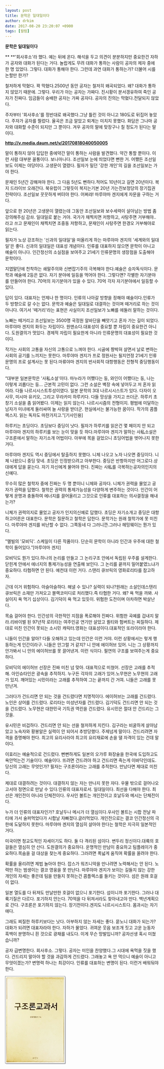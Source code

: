 ```yaml
---
layout: post
title: 문학은 일대일이다
author: drkim
date: 2017-08-20 23:20:07 +0900
tags: [컬럼]
---
```


**문학은 일대일이다**

** 
**'회사후소'라 했다. 예는 뒤에 온다. 해석을 두고 의견이 분분하지만 중요한건 자하가 공자와 대화가 된다는 거다. 놀랍게도 무려 대화가 통하는 사람이 공자의 제자 중에 한 명 있었다. 그렇다. 대화가 통해야 한다. 그런데 과연 대화가 통하는가? 더불어 시를 논할만 한가?

  


철저하게 막혔다. 꽉 막혔다.2500년 동안 공자는 철저히 왜곡되었다. 왜? 대화가 통하지 않았기 때문에. 그렇다. 우리가 아는 공자는 가짜다. 진시황이 분서갱유하여 죽인 공자가 진짜다. 임금들이 숭배한 공자는 가짜 공자다. 공자의 진의는 막혔다.전달되지 않았다.

  


주자부터 '회사후소'를 정반대로 왜곡했다.그냥 틀린 것이 아니고 180도로 뒤집어 놓았다. 주자가 공자를 찔렀다. 율곡은 조금 알았고 퇴계는 미치지 못했다. 화담은 그나마 공자와 대화할 수준이 되지만 그 뿐이다. 겨우 공자의 말에 맞장구나 칠 정도가 된다는 말이다. 

   

 **http://v.media.daum.net/v/20170818040050005**

   
말이 통하지 않아 답답한 중에약간 말이 통하는 사람을 발견했다. 약간 통할 뿐이다. 이런 사람 대부분 꼴통이다. 보나마나다. 조선일보 눈에 띄었다면 뻔한 거. 어쨌든 조선일보도 이제는 야당이다. 고생문이 열렸다. 필자가 밀던 '강한 개인'의 길을 조선일보는 가야 한다.

  


문재인 5년간 강해져야 한다. 그 다음 5년도 뻔하다.적어도 10년이고 길면 20년이다. 복지 드라이브 오래간다. 북유럽이 그렇듯이 복지는기본 20년 가는진보정당의 장기집권 전략이다. 조선일보 꿋꿋하게 버텨야 한다. 어쩌랴! 마루야마 겐지에게 자문을 구하는 거다.

  


앞으로 한 20년은 고생문이 열렸는데 그동안 조선일보와 보수세력이 살아남는 방법 좀 강의해주심 감솨. 일대일로 붙는 거야. 국가가 채찍치면 저항하고, 사탕주면 거부해야..라고 쓰고 문재인이 채찍치면 조중동 저항하고, 문재인이 사탕주면 한경오 거부해야로 읽는다.

  


필자가 노상 강조하는 '신과의 일대일'을 떠올리게 하는 마루야마 겐지의 '세계와의 일대일'은 좋다. 신과의 일대일은 대표성 개념이다. 인류를 대표하지 않으면 문학이 아니고 예술이 아니다. 인간정신의 소실점을 보여주고 21세기 인류문명의 생장점을 도출해야 문학이다.

  


지엽말단에 천착하는 쇄말주의와 신변잡기주의 극복해야 한다.예술은 승자독식이다. 문학과 예술에 2등은 없다. 자기 분야에 일등을 먹어야 한다. 그렇다면? 각별한 자기분야를 만들어야 한다. 70억의 자기분야가 있을 수 있다. 70억 각자 자기분야에서 일등할 수 있다.

  


답이 있다. 대표자는 언제나 한 명이다. 인류의 나아갈 방향을 정해야 예술이다.인류가 두 방향으로 갈 수는 없다. 문학과 예술은 일대일로 대결하는 것이며 떼거리로 하는 것이 아니다. 여기서 '떼거리'라는 표현은 사실이지 조선일보가 노빠를 에둘러 말하는 것이다.

  


노빠는 떼거리고 조선일보는 3500명 국정원 알바단을 빼앗기고 혼자 가는 길이 되었다. 마루야마 겐지의 화두는 자립이다. 원맨쇼다.대표성이 중요할 뿐 자립이 중요한건 아니다. 도원결의가 멋있다. 경제적 자립이 필요한게 아니라 인류문명의 대표성이 필요한 것이다.

  


작가는 사회의 고통을 자신의 고통으로 느껴야 한다. 시골에 짱박혀 살면서 날로 변하는 사회의 공기를 느끼지는 못한다. 마루야마 겐지가 프로 정원사는 될지언정 21세기 인류문명의 프로 설계사는 못 된다.마류야마 겐지의 반사회적 대항행동은 전형적 중딩행동이다.

  



  “대부분 일본문학은 '사私소설'이다. 마누라가 어쨌다는 둥, 와인이 어쨌다는 둥, 나는 이렇게 괴롭다는 둥… 근본적 고민이 없다. 그런 소설은 벽장 속에 넣어두고 저 혼자 읽어라. 다들 나르시시스트투성이였다. 일본 문학의 3대 나르시시스트가 있다. 다자이 오사무, 미시마 유키오, 그리고 무라카미 하루키다. 다들 망상을 가지고 쓰더군. 하루키 초창기 소설을 좀 읽어봤다. 이제는 읽지 않는다. 나르시시즘의 전형이지. 평범에 미달하는 남자가 미녀에게 둘러싸여 늘 사랑을 받더군. 현실에서는 불가능한 꿈이다. 작가의 콤플렉스지. 읽는 독자도 마찬가지고."[기사인용]


  


하루키는 초딩이다. 초딩보다 중딩이 낫다. 필자가 하루키를 읽은건 몇 페이지 안 되고 마루야마 겐지의 하루키를 보는 눈이 맞을 듯 하다.마루야마 겐지가 말하는 사私소설은 구조론에서 말하는 자기소개 어법이다. 아부에 목을 걸었으니 초딩어법을 벗어나지 못한 거다.

  


마루야마 겐지도 역시 중딩에서 탈출하지 못했다. 니체 나오고 노자 나오면 중딩이다. 니체 나왔으니 중딩 맞네. 초딩은 인정받으려고 아부한다. 중딩은 반항하지만 어그로다.상대에게 답을 묻는다. 자기 자신에게 물어야 한다. 진짜는 사私를 극복하는공자의인지의신예다.

  


무수히 많은 철학자 중에 진짜는 두 명 뿐이니 니체와 공자다. 니체가 권력을 물었고 공자가 권력을 답했다. 철학은 권력의 통제가능성을 다양하게 변주하는 것이다. 인간이 어떻게 운명과 충돌하여 에너지를 끌어올리고 그것으로 인류를 대표하는 의사결정을 해내는가?

  


니체가 권력의지로 물었고 공자가 인지의신예로 답했다. 초딩은 자기소개고 중딩은 대항하고어른은 대표한다. 문학은 질문하고 철학은 답한다. 문학가는 원래 철학가에 못 미친다. 마루야마 겐지를 비난할 수 없다. 그쪽동네 다 그러니깐.그러나 헤밍웨이는 뭔가 있다.

 
  
"멜빌의 '모비딕'. 스케일이 다른 작품이다. 단순히 문학이 아니라 인간과 우주에 대한 철학이 들어있다.”[마루야마 겐지]

   
모비딕도 뭔가 있다.하나의 논리를 만들고 그 논리구조 안에서 독립된 우주를 설계한다. 닫힌계 안에서 에너지의 통제가능성을 연출해 보인다. 그 논리를 끝까지 밀어붙였느냐가 중요하다. 타협하면 안 된다. 예컨대 이런 거다. 스탠리 큐브릭의 영화로리타를 참고하자.

  


근데 이거 위험하다. 아슬아슬하다. 해낼 수 있나? 실력이 되나?원래는 소설인데스탠리 큐브릭은 소재만 가져오고 블랙코미디로 처리했다.즉 타협한 거다. 왜? 욕 먹을 까봐. 사실이지 욕 먹기 십상이다. 김기덕이 욕 먹고 있듯이. 위험한 도전이며 아차하면 박살난다.

  


목숨 걸어야 한다. 인간성의 극한적인 지점을 폭로해야 진짜다. 위험한 곡예를 겁내지 말라.리바이벌 된 97년작 로리타는 여주인공 연기만 살았고 퀼티와 험버트는 찌질하다. 제대로 미친 인간이 못되는 소시민 캐릭터.영화는 대표성이다.대표적인 또라이라야 한다.

  


니들이 인간을 알아? 다들 오해하고 있는데 인간은 이런 거야. 이런 상황에서는 렇게 행동하는게 인간이라구. 니들은 안그럴 거 같지? 니 안에 에이허브 있어. 니는 그 상황까지 안가봐서 니 안의 에이허브를 못 끌어낸겨. 이런 식이다. 필연의 구조를 보여주는게 중요하다.

  


모비딕의 에이허브 선장은 진짜 미친 넘 맞아. 대표적으로 미쳤어. 선장은 고래를 추적해. 아인슈타인은 광속을 추적하지. 누구든 각자의 고래가 있어.노무현은 노무현의 고래가 있지. 깨어있는 시민이라는 고래를 추적하여 그는 끝까지 간 거여. 니들은 고래를 못 만난겨.

  


그러다가 건드리면 안 되는 것을 건드렸다면 치명적이다. 에이허브는 고래를 건드렸다. 노인은 상어를 건드렸다. 로리타는 미성년자를 건드렸다. 김기덕도 건드리면 안 되는 것을 건드렸다. 노무현은 대한민국 기득권 역린을 건드렸다. 유시민은 절대 안 건드리는 그것을.

 
  
유시민은 비겁하다. 건드리면 안 되는 선을 철저하게 지킨다. 김구라는 비굴하게 살아남았고 노숙자와 황봉알은 실력이 안 되어서 추방당했다. 주제넘게 말이다. 건드리려면 자격을 증명해야 한다. 최고의 요리사라야 최고의 요리재료에 손을 댈 자격이 있는 건데 말이다.

  


이효리는 예술적으로 건드렸다. 뻔뻔하게도 일본의 오갸루 화장술을 한국에 도입하고도 욕안먹는건 기술이다. 예술이다. 뜨려면 건드려야 하고 건드리면 죽는게 이바닥인데도.당신의 고래는 무엇인가? 필자는 구조론이라는 고래를 추적한다. 만났다면 제대로 미친다.

  


제대로 대결하려는 것이다. 대결하지 않는 자는 만나지 못한 자다. 우물 밖으로 걸어나오고서야 정면으로 만날 수 있다.인류의 대표자로서. 일대일이다. 최선을 다해야 한다. 최선은 개인전이 아니라 단체전이다. 우사인 볼트는 개인전이고 호날두와 메시는 단체전이다.

  


누가 더 인류의 대표자인가? 호날두나 메시가 더 열심이다.우사인 볼트는 시합 전날 파티에 가서 술퍼먹었다가 시합날 자빠졌다.글러먹었다. 개인전으로는 결코 인간정신의 극한에 도달하지 못한다. 마루야마 겐지의 열심히 살아야 한다는 철학은 지극히 일본적인 거다.

  


미국이면 청교도적인 자세이기도 하다. 둘 다 격리된 섬이다. 변두리 정신이다.대륙의 호걸들은 열심히 안 산다. 도원결의가 중요하다. 운명적인 만남이 중요하고 팀플레이가 중요하다.목숨을 걸 대상을 찾는게 중요하다. 그러려면 폭넓게 움직여 확률을 올려야 한다.

  


확률을 올리려면 제법 놀아야 한다. 잡스가 워즈니악을 만나려면 노력해서는 안 된다. 노력만 하는 범생이는 결코 영웅을 못 만난다. 마루야마 겐지가 보이는 길들지 않는 강한 개인의 자세는 좋은데 팀을 만들지 못하는건 콤플렉스를 들키는 것이다. 섬은 원래 호걸이 없다.

  


일본 열도를 다 뒤져도 만날만한 호걸이 없으니 포기한다. 섬이니까 포기한다. 그러나 대륙기질은 다르다. 포기하지 안는다. 70억을 다 뒤져서라도 찾아내고야 만다. 백년계획으로 간다. 구조론은 포기하지 않는다. 장기전이다.겐지도 나르시시스트다. 몸과시는 자기애다.

  


그래도 찌질한 하루키보다는 낫다. 아부하지 않는 자세는 좋다. 묻노니 대화가 되는가? 대화가 되려면 대표자라야 한다. 자하가 물었다. 귀여운 웃음 보조개 짓고 고운 눈동자 흑백이 분명하니 흰 것으로 광채를 내도다. 이게 무슨 망발입니까? 공자선생 혹시 미쳤습니까?

  


공자 급변명한다. 회사후소. 그렇다. 공자는 미인을 찬양했다.그 시대에 욕먹을 짓을 했다. 건드리지 말아야 할 것을 과감하게 건드렸다. 그래놓고 욕 안 먹으니 예술이 아니고 무엇이겠는가? 변명력 하나는 최강이다. 인류를 대표하는 변명이 된다. 이런거 배워둬야 한다.

   



![](/files/attach/images/199/218/877/0.jpg)